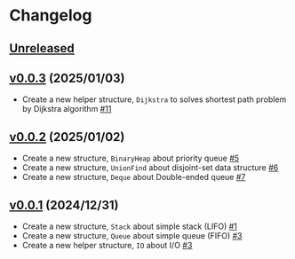 # Changelog

## [Unreleased](https://github.com/today2098/go-algorithm/compare/v0.0.3...HEAD)

## [v0.0.3](https://github.com/today2098/go-algorithm/compare/v0.0.2...v0.0.3) (2025/01/03)

- Create a new helper structure, `Dijkstra` to solves shortest path problem by Dijkstra algorithm [#11](https://github.com/today2098/go-algorithm/pull/11)


## [v0.0.2](https://github.com/today2098/go-algorithm/compare/v0.0.1...v0.0.2) (2025/01/02)

- Create a new structure, `BinaryHeap` about priority queue [#5](https://github.com/today2098/go-algorithm/pull/5)
- Create a new structure, `UnionFind` about disjoint-set data structure [#6](https://github.com/today2098/go-algorithm/pull/6)
- Create a new structure, `Deque` about Double-ended queue [#7](https://github.com/today2098/go-algorithm/pull/7)


## [v0.0.1](https://github.com/today2098/go-algorithm/compare/84c1c73...v0.0.1) (2024/12/31)

- Create a new structure, `Stack` about simple stack (LIFO) [#1](https://github.com/today2098/go-algorithm/pull/1)
- Create a new structure, `Queue` about simple queue (FIFO) [#3](https://github.com/today2098/go-algorithm/pull/3)
- Create a new helper structure, `IO` about I/O [#3](https://github.com/today2098/go-algorithm/pull/3)
